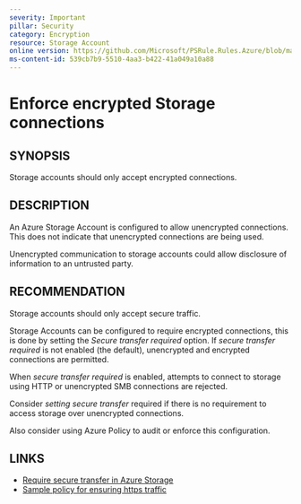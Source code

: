 ```yaml
---
severity: Important
pillar: Security
category: Encryption
resource: Storage Account
online version: https://github.com/Microsoft/PSRule.Rules.Azure/blob/main/docs/rules/en/Azure.Storage.SecureTransfer.md
ms-content-id: 539cb7b9-5510-4aa3-b422-41a049a10a88
---
```


# Enforce encrypted Storage connections

## SYNOPSIS

Storage accounts should only accept encrypted connections.

## DESCRIPTION

An Azure Storage Account is configured to allow unencrypted connections.
This does not indicate that unencrypted connections are being used.

Unencrypted communication to storage accounts could allow disclosure of information to an untrusted party.

## RECOMMENDATION

Storage accounts should only accept secure traffic.

Storage Accounts can be configured to require encrypted connections, this is done by setting the _Secure transfer required_ option.
If _secure transfer required_ is not enabled (the default), unencrypted and encrypted connections are permitted.

When _secure transfer required_ is enabled, attempts to connect to storage using HTTP or unencrypted SMB connections are rejected.

Consider _setting secure transfer_ required if there is no requirement to access storage over unencrypted connections.

Also consider using Azure Policy to audit or enforce this configuration.

## LINKS

- [Require secure transfer in Azure Storage](https://docs.microsoft.com/en-au/azure/storage/common/storage-require-secure-transfer)
- [Sample policy for ensuring https traffic](https://docs.microsoft.com/en-au/azure/governance/policy/samples/ensure-https-stor-acct)
